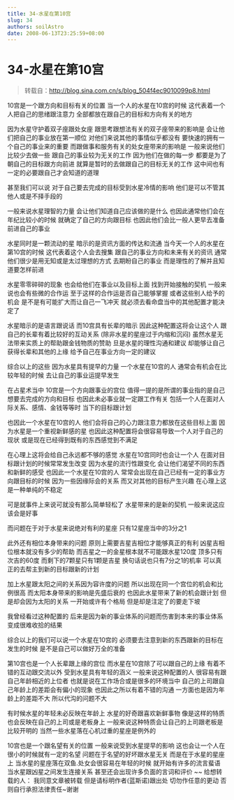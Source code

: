 ```yaml
---
title: 34-水星在第10宫
slug: 34
authors: soilAstro
date: 2008-06-13T23:25:59+08:00
---
```

# 34-水星在第10宫

> 转载自：http://blog.sina.com.cn/s/blog_504f4ec9010099p8.html

10宫是一个跟方向和目标有关的位置
当一个人的水星在10宫的时候
这代表着一个人把自己的思绪跟注意力
全部都放在跟自己的目标和方向有关的地方


因为水星守护着双子座跟处女座
跟思考跟想法有关的双子座带来的影响是
会让他们把自己的事业放在第一顺位
对他们来说其他的事情似乎都没有
要快速的拥有一个自己的事业来的重要
而跟做事和服务有关的处女座带来的影响是
一般来说他们比较少去做一些
跟自己的事业较为无关的工作
因为他们在做的每一步
都要是为了朝自己的目标跟方向前进
就算是暂时的去做跟自己的目标无关的工作
这中间也有一定的必要跟自己才会知道的道理


甚至我们可以说
对于自己要去完成的目标受到水星冷情的影响
他们是可以不管其他人或是不择手段的


一般来说水星理智的力量
会让他们知道自己应该做的是什么
也因此通常他们会在年纪比较小的时候
就确定了自己的方向跟目标
也因此他们会比一般人更早去准备前进自己的事业


水星同时是一颗流动的星
暗示的是资讯方面的传达和流通
当今天一个人的水星在第10宫的时候
这代表着这个人会去搜集
跟自己的事业方向和未来有关的资讯
通常他们很少是用无知或是太过理想的方式
去期盼自己的事业
而是理性的了解并且知道要怎样前进


水星零零碎碎的现象
也会给他们在事业以及目标上面
找到开始接触的契机
一般来说也会有些微的合作运
至于这样的合作运是否自己能够掌握
或者这些别人给予的机会
是不是有可能扩大而让自己一飞冲天
就必须去看命盘当中的其他配置才能决定了


水星暗示的是语言跟说话
而10宫具有长辈的暗示
因此这种配置这将会让这个人
跟自己的长辈有着比较好的互动关系
(除非水星的星座过于内缩和沉闷)
虽然水星无法带来实质上的帮助跟金钱物质的赞助
旦是水星的理性沟通和建议
却能够让自己获得长辈和其他的上缘
给予自己在事业方向一定的建议


综合以上的这些
因为水星具有提早的力量
一个水星在10宫的人
通常会有机会在比较年轻的时候
去让自己的事业运提早发生


在占星术当中
10宫是一个方向跟事业的宫位
值得一提的是所谓的事业指的是自己想要去完成的方向和目标
也因此未必事业就一定跟工作有关
包括一个人在面对人际关系、感情、金钱等等时
当下的目标跟计划


也因此一个水星在10宫的人
他们会将自己的心力跟注意力都放在这些目标上面
因为水星是一个重视新鲜感的星
也因此这种配置将会很容易导致一个人对于自己的现状
或是现在已经得到既有的东西感觉到不满足


在心理上这将会给自己永远都不够的感觉
水星在10宫同时也会让一个人
在面对目标跟计划的时候常常发生改变
因为水星的流行性跟变化
会让他们渴望不同的东西和新鲜的感受
也因此一个水星在10宫的人
常常会出现在自己已经有一定的事业方向跟目标的时候
因为一些因缘际会的关系
而又对其他的目标产生兴趣
在心理上这是一种单纯的不稳定


可是就事件上来说可就没有那么简单轻松了
水星带来的是新的契机
一般来说这应该会是好事


而问题在于对于水星来说绝对有利的星座
只有12星座当中的3分之1


此外还有相位本身带来的问题
原则上需要吉星吉相位才能够真正的有利
凶星吉相位根本就没有多少的帮助
而吉星之一的金星根本就不可能跟水星120度
顶多只有次吉的60度
而剩下的7颗星只有1颗是吉星
换句话说也只有7分之1的机率
可以真正的去帮主到新的目标跟新的计划


加上水星跟太阳之间的关系因为容许度的问题
所以出现在同一个宫位的机会和比例很高
而太阳本身带来的影响是先盛后衰的
也因此水星带来了新的机会跟计划
但是却会因为太阳的关系
一开始或许有个格局
但是却是注定了的要走下坡


我曾经看过这种配置的
后来是因为新的事业体系的问题而伤害到本来的事业体系
变成很难收拾的结果


综合以上的我们可以说一个水星在10宫的
必须要去注意到新的东西跟新的目标在发生的时候
是不是自己可以做好万全的准备


第10宫也是一个人长辈跟上缘的宫位
而水星在10宫除了可以跟自己的上缘
有着不错的互动跟交流以外
受到水星具有年轻的涵义
一般来说这种配置的人
很容易有跟自己年龄相近的上位者
也就是说在工作场合或是很多的环境当中
自己的上司跟自己年龄上的差距会有偏小的现象
也因此之所以有着不错的沟通
一方面也是因为年龄上的差距不大
所以代沟的问题不大


有时候水星的年轻未必反映在年龄上
水星的好奇跟喜欢新鲜事物
像是这样的特质也会反映在自己的上司或是老板身上
一般来说这种特质会让自己的上司跟老板是比较开明的
当然一些水星落在心机过重的星座是例外的


10宫也是一个跟名望有关的位置
一般来说受到水星提早的影响
这也会让一个人在很小的时候就有一定的名望
问题在于名望的好坏跟水星无关
而是在于水星的星座上
当水星的星座落在双鱼.处女会很容易在年轻的时候
就开始有许多的流言蜚语
当水星跟凶星之间发生连接关系
甚至还会出现许多负面的言词和评价
~~
给想转载的人：
我同意文章被转载
但是请标明作者(蓝斯诺)跟出处
切勿作任意的更动
否则自行承担法律责任~谢谢


 


  